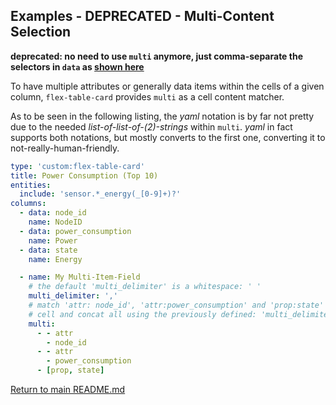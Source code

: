 ## Examples - DEPRECATED - Multi-Content Selection

**deprecated: no need to use `multi` anymore, just comma-separate the selectors in `data` as 
[shown here](example-cfg-data.md)**

<!-- [full text section] -->
To have multiple attributes or generally data items within the cells of a given
column, `flex-table-card` provides `multi` as a cell content matcher.

As to be seen in the following listing, the *yaml* notation is by far not pretty
due to the needed *list-of-list-of-(2)-strings* within `multi`. *yaml* in fact
supports both notations, but mostly converts to the first one, converting it to
not-really-human-friendly.

<!-- [listing section] -->
```yaml
type: 'custom:flex-table-card'
title: Power Consumption (Top 10)
entities:
  include: 'sensor.*_energy(_[0-9]+)?'
columns:
  - data: node_id
    name: NodeID
  - data: power_consumption
    name: Power
  - data: state
    name: Energy

  - name: My Multi-Item-Field
    # the default 'multi_delimiter' is a whitespace: ' '
    multi_delimiter: ','
    # match 'attr: node_id', 'attr:power_consumption' and 'prop:state' into each
    # cell and concat all using the previously defined: 'multi_delimiter' 
    multi:
      - - attr
        - node_id
      - - attr
        - power_consumption
      - [prop, state]
```

<!-- [example image section] -->
<!-- use issue #29 for dumping images and link them here -->
<!-- ![image description](http://url/to/img.png) -->

[Return to main README.md](../README.md)
